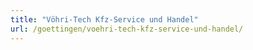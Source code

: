 ```yaml
---
title: "Vöhri-Tech Kfz-Service und Handel"
url: /goettingen/voehri-tech-kfz-service-und-handel/
---
```

